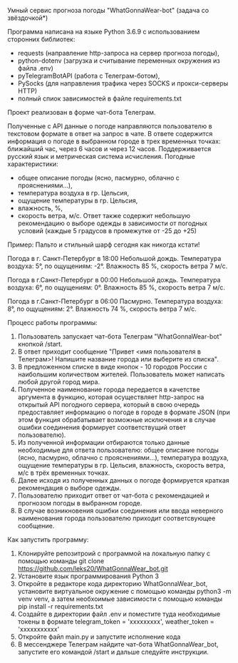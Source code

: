 Умный сервис прогноза погоды "WhatGonnaWear-bot" (задача со звёздочкой*)


Программа написана на языке Python 3.6.9 с использованием сторонних библиотек:
- requests (направление http-запроса на сервер прогноза погоды),
- python-dotenv (загрузка и считывание переменных окружения из файла .env)
- pyTelegramBotAPI (работа с Телеграм-ботом),
- PySocks (для направления трафика через SOCKS и прокси-серверы HTTP)
- полный спиок зависимостей в файле requirements.txt

Проект реализован в форме чат-бота Телеграм.

Полученные с API данные о погоде направляются пользователю в текстовом формате в ответ на запрос в чате.
В ответе содержится информация о погоде в выбранном городе в трех временных точках: ближайший час, через 6 часов и через 12 часов.
Поддерживается русский язык и метрическая система исчисления.
Погодные характеристики:
- общее описание погоды (ясно, пасмурно, облачно с прояснениями...),
- температура воздуха в гр. Цельсия,
- ощущение температуры в гр. Цельсия,
- влажность, %,
- скорость ветра, м/с.
Ответ также содержит небольшую рекомендацию о выборе одежды в зависимости от погодных условий (каждые 5 градусов в промежутке от -25 до +25)


Пример:
Пальто и стильный шарф сегодня как никогда кстати!

Погода в г. Санкт-Петербург в 18:00
Небольшой дождь. Температура воздуха: 5°, по ощущениям: -2°. Влажность 85 %, скорость ветра 7 м/с.

Погода в г.Санкт-Петербург в 00:00
Небольшой дождь. Температура воздуха: 6°, по ощущениям: 0°. Влажность 85 %, скорость ветра 7 м/с.

Погода в г.Санкт-Петербург в 06:00
Пасмурно. Температура воздуха: 8°, по ощущениям: 2°. Влажность 74 %, скорость ветра 7 м/с.


Процесс работы программы:
1) Пользователь запускает чат-бота Телеграм "WhatGonnaWear-bot" кнопкой /start.
2) В ответ приходит сообщение "Привет <имя пользователя в Телеграм>! Напишите название города или выберите из списка".
3) В предложенном списке в виде кнопок - 10 городов России с наибольшим количеством жителей. Пользователь может написать любой другой город мира.
4) Полученное наименование города передается в качетстве аргумента в функцию, которая осуществляет http-запрос на открытый API погодного сервера, который в свою очередь предоставляет информацию о погоде в городе в формате JSON (при этом функция обрабатывает возможные исключения и в случае ошибки соединения формирует соответствущий ответ пользователю).
5) Из полученной информации отбираются только данные необходимые для ответа пользователю: общее описание погоды (ясно, пасмурно, облачно с прояснениями...), температура воздуха, ощущение температуры в гр. Цельсия, влажность, скорость ветра, м/с в трёх временных точках.
6) Далее исходя из полученных данных о погоде формируется краткая рекомендация о выборе одежды.
7) Пользователю приходит ответ от чат-бота с рекомендацией и прогнозом погоды в выбранном городе.
8) В случае возникновения ошибки соединения или ввода неверного наименования города пользователю приходит соответсвующее сообщение.


Как запустить программу:

1) Клонируйте репозитроий с программой на локальную папку с помощью команды git clone https://github.com/leks20/WhatGonnaWear_bot.git
2) Установите язык программирования Python 3
3) Откройте в редакторе кода директорию WhatGonnaWear_bot, установите виртуальное окружение с помощью команды python3 -m venv venv, а затем необхоимые зависимости с помощью команды pip install -r requirements.txt
4) Создайте в директории файл .env и поместите туда необходимые токены в формате telegram_token = 'ххххххххх', weather_token = 'ххххххххххх'
5) Откройте файл main.py и запустите исполнение кода
6) В мессенджере Телеграм найдите чат-бота WhatGonnaWear_bot, запустите его командой /start и дальше следуйте инструкции.
